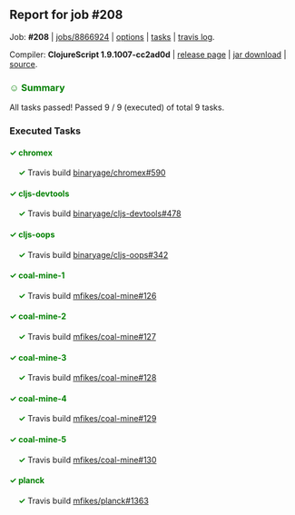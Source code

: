 ## Report for job #208

Job: **#208** | [jobs/8866924](https://github.com/cljs-oss/canary/commit/88669248bda4070600ba40573e5b53c856c98610) | [options](options.edn) | [tasks](tasks.edn) | [travis log](https://travis-ci.org/cljs-oss/canary/builds/325912833).

Compiler: **ClojureScript 1.9.1007-cc2ad0d** | [release page](https://github.com/cljs-oss/canary/releases/tag/r1.9.1007-cc2ad0d) | [jar download](https://github.com/cljs-oss/canary/releases/download/r1.9.1007-cc2ad0d/clojurescript-1.9.1007-cc2ad0d.jar) | [source](https://github.com/clojure/clojurescript/commit/cc2ad0d9a7d34973a71c3dda73e66cbbea21212e).

### <b style='color:green'>☺ Summary</b>

All tasks passed! Passed 9 / 9 (executed) of total 9 tasks.

### Executed Tasks

#### <b style='color:green'>&#x2713; chromex</b>
&nbsp;&nbsp;&nbsp;&nbsp;<b style='color:green'>&#x2713;</b> Travis build [binaryage/chromex#590](https://travis-ci.org/binaryage/chromex/builds/325913426)<br>

#### <b style='color:green'>&#x2713; cljs-devtools</b>
&nbsp;&nbsp;&nbsp;&nbsp;<b style='color:green'>&#x2713;</b> Travis build [binaryage/cljs-devtools#478](https://travis-ci.org/binaryage/cljs-devtools/builds/325913428)<br>

#### <b style='color:green'>&#x2713; cljs-oops</b>
&nbsp;&nbsp;&nbsp;&nbsp;<b style='color:green'>&#x2713;</b> Travis build [binaryage/cljs-oops#342](https://travis-ci.org/binaryage/cljs-oops/builds/325913430)<br>

#### <b style='color:green'>&#x2713; coal-mine-1</b>
&nbsp;&nbsp;&nbsp;&nbsp;<b style='color:green'>&#x2713;</b> Travis build [mfikes/coal-mine#126](https://travis-ci.org/mfikes/coal-mine/builds/325913439)<br>

#### <b style='color:green'>&#x2713; coal-mine-2</b>
&nbsp;&nbsp;&nbsp;&nbsp;<b style='color:green'>&#x2713;</b> Travis build [mfikes/coal-mine#127](https://travis-ci.org/mfikes/coal-mine/builds/325913441)<br>

#### <b style='color:green'>&#x2713; coal-mine-3</b>
&nbsp;&nbsp;&nbsp;&nbsp;<b style='color:green'>&#x2713;</b> Travis build [mfikes/coal-mine#128](https://travis-ci.org/mfikes/coal-mine/builds/325913443)<br>

#### <b style='color:green'>&#x2713; coal-mine-4</b>
&nbsp;&nbsp;&nbsp;&nbsp;<b style='color:green'>&#x2713;</b> Travis build [mfikes/coal-mine#129](https://travis-ci.org/mfikes/coal-mine/builds/325913445)<br>

#### <b style='color:green'>&#x2713; coal-mine-5</b>
&nbsp;&nbsp;&nbsp;&nbsp;<b style='color:green'>&#x2713;</b> Travis build [mfikes/coal-mine#130](https://travis-ci.org/mfikes/coal-mine/builds/325913447)<br>

#### <b style='color:green'>&#x2713; planck</b>
&nbsp;&nbsp;&nbsp;&nbsp;<b style='color:green'>&#x2713;</b> Travis build [mfikes/planck#1363](https://travis-ci.org/mfikes/planck/builds/325913459)<br>